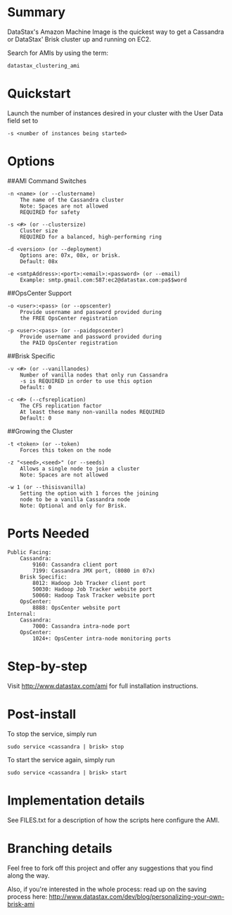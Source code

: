 Summary
=======
DataStax's Amazon Machine Image is the quickest way to get a Cassandra
or DataStax' Brisk cluster up and running on EC2.

Search for AMIs by using the term: 

    datastax_clustering_ami


Quickstart
==========

Launch the number of instances desired in your cluster with the User
Data field set to

    -s <number of instances being started>


Options
=======

##AMI Command Switches

    -n <name> (or --clustername)
        The name of the Cassandra cluster
        Note: Spaces are not allowed
        REQUIRED for safety

    -s <#> (or --clustersize) 
        Cluster size
        REQUIRED for a balanced, high-performing ring

    -d <version> (or --deployment)
        Options are: 07x, 08x, or brisk.
        Default: 08x

    -e <smtpAddress>:<port>:<email>:<password> (or --email)
        Example: smtp.gmail.com:587:ec2@datastax.com:pa$$word

##OpsCenter Support

    -o <user>:<pass> (or --opscenter)
        Provide username and password provided during 
        the FREE OpsCenter registration

    -p <user>:<pass> (or --paidopscenter)
        Provide username and password provided during 
        the PAID OpsCenter registration

##Brisk Specific

    -v <#> (or --vanillanodes)
        Number of vanilla nodes that only run Cassandra
        -s is REQUIRED in order to use this option
        Default: 0

    -c <#> (--cfsreplication)
        The CFS replication factor
        At least these many non-vanilla nodes REQUIRED
        Default: 0

##Growing the Cluster
    
    -t <token> (or --token)
        Forces this token on the node 

    -z "<seed>,<seed>" (or --seeds)
        Allows a single node to join a cluster
        Note: Spaces are not allowed

    -w 1 (or --thisisvanilla)
        Setting the option with 1 forces the joining 
        node to be a vanilla Cassandra node
        Note: Optional and only for Brisk.


Ports Needed
============

    Public Facing:
        Cassandra:
            9160: Cassandra client port
            7199: Cassandra JMX port, (8080 in 07x)
        Brisk Specific:
            8012: Hadoop Job Tracker client port
            50030: Hadoop Job Tracker website port
            50060: Hadoop Task Tracker website port
        OpsCenter:
            8888: OpsCenter website port
    Internal:
        Cassandra:
            7000: Cassandra intra-node port
        OpsCenter:
            1024+: OpsCenter intra-node monitoring ports


Step-by-step
============

Visit http://www.datastax.com/ami for
full installation instructions.


Post-install
============

To stop the service, simply run

    sudo service <cassandra | brisk> stop

To start the service again, simply run

    sudo service <cassandra | brisk> start


Implementation details
======================

See FILES.txt for a description of how the scripts here configure the
AMI.


Branching details
=================

Feel free to fork off this project and offer any suggestions that you
find along the way.

Also, if you're interested in the whole process: read up on the saving
process here:
http://www.datastax.com/dev/blog/personalizing-your-own-brisk-ami

